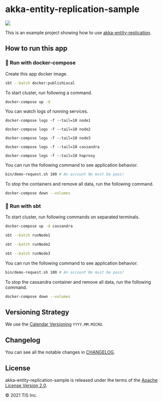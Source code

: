 # akka-entity-replication-sample

[![](https://img.shields.io/github/v/release/lerna-stack/akka-entity-replication-sample)](https://github.com/lerna-stack/akka-entity-replication-sample/releases/latest)

This is an example project showing how to use [akka-entity-replication](https://github.com/lerna-stack/akka-entity-replication).

## How to run this app

### 🐳 Run with docker-compose

Create this app docker image.

```bash
sbt --batch docker:publishLocal
```

To start cluster, run following a command.

```bash
docker-compose up -d
```

You can watch logs of running services.

```
docker-compose logs -f --tail=10 node1
```
```
docker-compose logs -f --tail=10 node2
```
```
docker-compose logs -f --tail=10 node3
```
```
docker-compose logs -f --tail=10 cassandra
```
```
docker-compose logs -f --tail=10 haproxy
```

You can run the following command to see application behavior.

```bash
bin/demo-request.sh 100 # An account No must be pass!
```

To stop the containers and remove all data, run the following command.

```bash
docker-compose down --volumes
```

### 🔧 Run with sbt

To start cluster, run following commands on separated terminals.

```bash
docker-compose up -d cassandra
```

```bash
sbt --batch runNode1
```

```bash
sbt --batch runNode2
```

```bash
sbt --batch runNode3
```

You can run the following command to see application behavior.

```bash
bin/demo-request.sh 100 # An account No must be pass!
```

To stop the cassandra container and remove all data, run the following command.

```bash
docker-compose down --volumes
```


## Versioning Strategy
We use the [Calendar Versioning](https://calver.org/) `YYYY.MM.MICRO`. 

## Changelog

You can see all the notable changes in [CHANGELOG](CHANGELOG.md).

## License

akka-entity-replication-sample is released under the terms of the [Apache License Version 2.0](LICENSE).

© 2021 TIS Inc.
